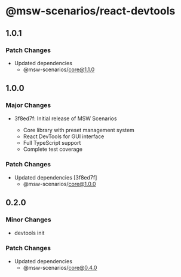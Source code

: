 # @msw-scenarios/react-devtools

## 1.0.1

### Patch Changes

- Updated dependencies
  - @msw-scenarios/core@1.1.0

## 1.0.0

### Major Changes

- 3f8ed7f: Initial release of MSW Scenarios

  - Core library with preset management system
  - React DevTools for GUI interface
  - Full TypeScript support
  - Complete test coverage

### Patch Changes

- Updated dependencies [3f8ed7f]
  - @msw-scenarios/core@1.0.0

## 0.2.0

### Minor Changes

- devtools init

### Patch Changes

- Updated dependencies
  - @msw-scenarios/core@0.4.0
